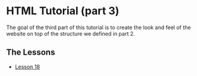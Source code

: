 # HTML Tutorial (part 3)

The goal of the third part of this tutorial is to create the look and feel of
the website on top of the structure we defined in part 2.

## The Lessons

* [Lesson 18](https://github.com/sasadangelo/html-hero/tree/master/part-3/lesson-18)
